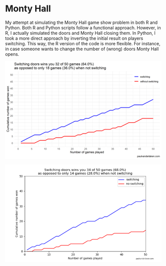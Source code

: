 # Monty Hall
My attempt at simulating the Monty Hall game show problem in both R and Python.
Both R and Python scripts follow a functional approach. 
However, in R, I actually simulated the doors and Monty Hall closing them. In Python, I took a more direct approach by inverting the initial result on players switching. This way, the R version of the code is more flexible. For instance, in case someone wants to change the number of (wrong) doors Monty Hall opens.

![50 games of Monty Hall simulated in R](https://github.com/paulvanderlaken/monty-hall/blob/master/output/monty-hall_50_r.png)

![50 games of Monty Hall simulated in Python](https://github.com/paulvanderlaken/monty-hall/blob/master/output/monty-hall_50_python.png)
